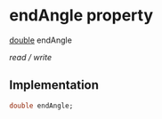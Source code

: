 


# endAngle property






[double](https://api.flutter.dev/flutter/dart-core/double-class.html) endAngle
  
_read / write_






## Implementation

```dart
double endAngle;


```







